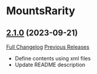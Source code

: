# MountsRarity

## [2.1.0](https://github.com/sgade/MountsRarity/tree/2.1.0) (2023-09-21)
[Full Changelog](https://github.com/sgade/MountsRarity/compare/2.0.1...2.1.0) [Previous Releases](https://github.com/sgade/MountsRarity/releases)

- Define contents using xml files  
- Update README description  
